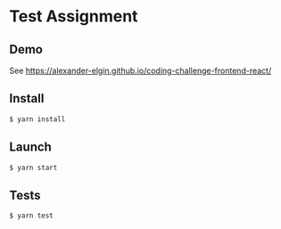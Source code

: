 # Test Assignment

## Demo
See https://alexander-elgin.github.io/coding-challenge-frontend-react/

## Install
```sh
$ yarn install
```

## Launch
```sh
$ yarn start
```

## Tests
```sh
$ yarn test
```
